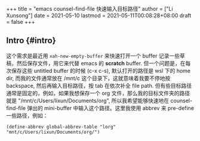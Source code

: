 +++
title = "emacs counsel-find-file 快速输入目标路径"
author = ["Li Xunsong"]
date = 2021-05-10
lastmod = 2021-05-11T00:08:28+08:00
draft = false
+++

## Intro {#intro}

这个需求是最近用 `xah-new-empty-buffer` 来快速打开一个 buffer 记录一些草稿，然后保存文件，用它来代替 emacs 的 **scratch** buffer. 但一个问题是，在每次保存这些 untitled buffer 的时候 (c-x c-s), 默认打开的路径是 wsl 下的 home dir, 而我的文件通常放在 /mnt/c 这个目录下，这就意味着我要不停地按 backspace, 然后再输入目标路径，按 tab 在依次补全 file path. 但有些目标路径通常是固定的，例如，如果我想保存一个 org 文件，那么我的目标文件夹的路径就是 "/mnt/c/Users/lixun/Documents/org", 所以我希望能够快速地在 counsel-find-file 弹出的 mini-buffer 中输入这个路径。这里我使用 abbrev 来 pre-define 一些路径，例如：

```emacs-lisp
(define-abbrev global-abbrev-table "lorg" "mnt/c/Users/lixun/Documents/org/")
```
